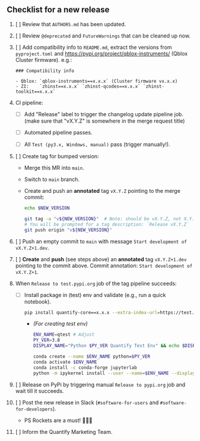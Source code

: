 ## Checklist for a new release

1. [ ] Review that `AUTHORS.md` has been updated.
1. [ ] Review `@deprecated` and `FutureWarnings` that can be cleaned up now.

1. [ ] Add compatibility info to `README.md`, extract the versions from `pyproject.toml` and https://pypi.org/project/qblox-instruments/ (Qblox Cluster firmware). e.g.:
      ```
      ### Compatibility info

      - Qblox: `qblox-instruments==x.x.x` (Cluster firmware vx.x.x)
      - ZI:    `zhinst==x.x.x` `zhinst-qcodes==x.x.x` `zhinst-toolkit==x.x.x`
      ```

1. CI pipeline:
    - [ ] Add "Release" label to trigger the changelog update pipeline job. (make sure that "vX.Y.Z" is somewhere in the merge request title)
    - [ ] Automated pipeline passes.
    - [ ] All `Test (py3.x, Windows, manual)` pass (trigger manually!).


1. [ ] Create tag for bumped version:
    - Merge this MR into `main`.
    - Switch to `main` branch.
    - Create and push an **annotated** tag `vX.Y.Z` pointing to the merge commit:

      ```bash
      echo $NEW_VERSION

      git tag -a "v${NEW_VERSION}"  # Note: should be vX.Y.Z, not X.Y.Z
      # You will be prompted for a tag description: `Release vX.Y.Z`
      git push origin "v${NEW_VERSION}"
      ```

1. [ ] Push an empty commit to `main` with message `Start development of vX.Y.Z+1.dev`.
1. [ ] **Create** and **push** (see steps above) an **annotated** tag `vX.Y.Z+1.dev` pointing to the commit above.  Commit annotation: `Start development of vX.Y.Z+1`.

1. When `Release to test.pypi.org` job of the tag pipeline succeeds:
    - [ ] Install package in (test) env and validate (e.g., run a quick notebook).
       ```bash
       pip install quantify-core==x.x.x --extra-index-url=https://test.pypi.org/simple/
       ```
       - _(For creating test env)_
         ```bash
         ENV_NAME=qtest # Adjust
         PY_VER=3.8
         DISPLAY_NAME="Python $PY_VER Quantify Test Env" && echo $DISPLAY_NAME # Adjust

         conda create --name $ENV_NAME python=$PY_VER
         conda activate $ENV_NAME
         conda install -c conda-forge jupyterlab
         python -m ipykernel install --user --name=$ENV_NAME --display-name="$DISPLAY_NAME"
         ```

1. [ ] Release on PyPi by triggering manual `Release to pypi.org` job and wait till it succeeds.
1. [ ] Post the new release in Slack (`#software-for-users` and `#software-for-developers`).
    - PS Rockets are a must! 🚀🚀🚀
1. [ ] Inform the Quantify Marketing Team.



